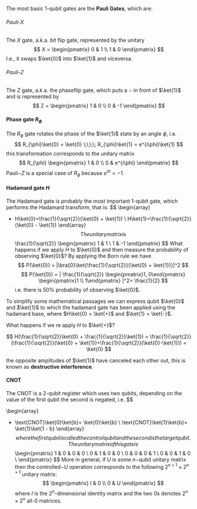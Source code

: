 The most basic 1-qubit gates are the **Pauli Gates**, which are:
###### Pauli-$X$
The $X$ gate, a.k.a. bit flip gate, represented by the unitary 
$$
X =
\begin{pmatrix}
0 & 1 \\
1 & 0
\end{pmatrix}
$$
I.e., it swaps $\ket{0}$ into $\ket{1}$ and viceversa. 
###### Pauli-$Z$
The $Z$ gate, a.k.a. the phaseflip gate, which puts a $-$ in front of $\ket{1}$ and is represented by
$$
Z = 
\begin{pmatrix}
1 & 0 \\
0 & -1
\end{pmatrix}
$$
#### Phase gate $R_{\phi}$
The $R_\phi$ gate rotates the phase of the $\ket{1}$ state by an angle $\phi$, i.e. 
$$
R_{\phi}\ket{0} = \ket{0} \;\;\;\;
R_{\phi}\ket{1} = e^{i\phi}\ket{1}
$$
this transformation corresponds to the unitary matrix
$$
R_{\phi}
\begin{pmatrix}
1 & 0 \\
0 & e^{i\phi}
\end{pmatrix}
$$
Pauli$-Z$ is a special case of $R_\phi$ because $e^{i\pi} = -1$.
#### Hadamard gate $H$ 

The Hadamard gate is probably the most important $1$-qubit gate, which performs the Hadamard transform, that is:
$$
\begin{array} 
- H\ket{0}=\frac{1}{\sqrt{2}}(\ket{0} + \ket{1}) \\
 H\ket{1}=\frac{1}{\sqrt{2}}(\ket{0} - \ket{1})
\end{array}
$$
The unitary matrix is
$$
\frac{1}{\sqrt{2}}
\begin{pmatrix}
1 & 1 \\
1 & -1
\end{pmatrix}
$$
What happens if we apply $H$ to $\ket{0}$ and then measure the probability of observing $\ket{0}$? 
By applying the Born rule we have
$$
P(\ket{0}) = |\bra{0}\ket{\frac{1}{\sqrt{2}}(\ket{0} + \ket{1})}|^2 
$$
$$
P(\ket{0}) = |
\frac{1}{\sqrt{2}}
\begin{pmatrix}1, 0\end{pmatrix}
\begin{pmatrix}1 \\ 1\end{pmatrix}
|^2= \frac{1}{2}
$$
i.e. there is 50% probability of observing $\ket{0}$.

To simplify some mathematical passages we can express qubit $\ket{0}$ and $\ket{1}$ to which the hadamard gate has been applied using the hadamard base, where $H\ket{0} = \ket{+}$ and $\ket{1} = \ket{-}$.

What happens if we re apply $H$ to $\ket{+}$?

$$
H(\frac{1}{\sqrt{2}}\ket{0} + \frac{1}{\sqrt{2}}\ket{1}) = 
\frac{1}{\sqrt{2}}(\frac{1}{\sqrt{2}}(\ket{0} + \ket{1})+\frac{1}{\sqrt{2}}(\ket{0}-\ket{1})) = \ket{0}
$$

the opposite amplitudes of $\ket{1}$ have canceled each other out, this is known as **destructive interference**.


#### $\text{CNOT}$
The $\text{CNOT}$ is a 2-qubit register which uses two qubits, depending on the value of the first qubit the second is negated, i.e. 
$$

\begin{array}
- \text{CNOT}\ket{0}\ket{b}= \ket{0}\ket{b} \\
\text{CNOT}\ket{1}\ket{b}= \ket{1}\ket{1 - b}
\end{array}
$$
where the first qubit is called the control qubit and the second is the target qubit.
The unitary matrix of this gate is 
$$
\begin{pmatrix}
1 & 0 & 0 & 0 \\
0 & 1 & 0 & 0 \\
0 & 0 & 0 & 1 \\
0 & 0 & 1 & 0 \\
\end{pmatrix}
$$
More in general, if $U$ is some $n-$qubit unitary matrix then the controlled$-U$ operation corresponds to the following $2^{n+1} \times 2^{n+1}$ unitary matrix:
$$
\begin{pmatrix}
I & 0 \\
0 & U
\end{pmatrix}
$$
where $I$ is the $2^n$-dimensional identity matrix and the two 0s denotes $2^n \times 2^n$ all-0 matrices.